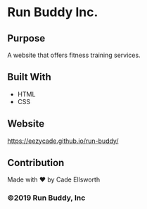 # Run Buddy Inc.

## Purpose
A website that offers fitness training services.

## Built With
* HTML
* CSS

## Website
https://eezycade.github.io/run-buddy/

## Contribution
Made with ❤️ by Cade Ellsworth

### ©️2019 Run Buddy, Inc 
